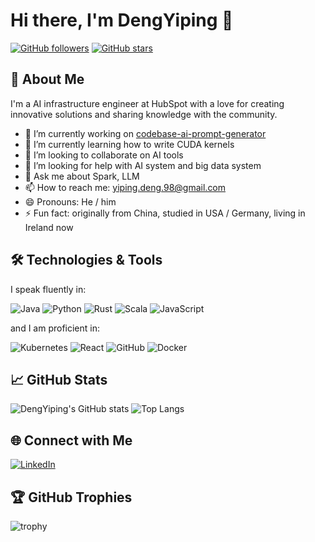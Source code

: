 # Hi there, I'm DengYiping 👋

[![GitHub followers](https://img.shields.io/github/followers/DengYiping?label=Follow&style=social)](https://github.com/DengYiping)
[![GitHub stars](https://img.shields.io/github/stars/DengYiping?label=Stars&style=social)](https://github.com/DengYiping)

## 🚀 About Me
I'm a AI infrastructure engineer at HubSpot with a love for creating innovative solutions and sharing knowledge with the community.

- 🔭 I’m currently working on [codebase-ai-prompt-generator](https://github.com/DengYiping/codebase-ai-prompt-generator)
- 🌱 I’m currently learning how to write CUDA kernels
- 👯 I’m looking to collaborate on AI tools
- 🤔 I’m looking for help with AI system and big data system
- 💬 Ask me about Spark, LLM
- 📫 How to reach me: [yiping.deng.98@gmail.com](mailto:yiping.deng.98@gmail.com)
- 😄 Pronouns: He / him
- ⚡ Fun fact: originally from China, studied in USA / Germany, living in Ireland now

## 🛠️ Technologies & Tools
I speak fluently in:


![Java](https://img.shields.io/badge/-Java-000?&logo=openjdk)
![Python](https://img.shields.io/badge/-Python-000?&logo=Python)
![Rust](https://img.shields.io/badge/-Rust-000?&logo=Rust)
![Scala](https://img.shields.io/badge/-Scala-000?&logo=Scala)
![JavaScript](https://img.shields.io/badge/-JavaScript-000?&logo=JavaScript)


and I am proficient in:

![Kubernetes](https://img.shields.io/badge/-Kubernetes-000?&logo=Kubernetes)
![React](https://img.shields.io/badge/-React-000?&logo=React)
![GitHub](https://img.shields.io/badge/-GitHub-000?&logo=GitHub)
![Docker](https://img.shields.io/badge/-Docker-000?&logo=Docker)

## 📈 GitHub Stats
![DengYiping's GitHub stats](https://github-readme-stats.vercel.app/api?username=DengYiping&show_icons=true&theme=radical)
![Top Langs](https://github-readme-stats.vercel.app/api/top-langs/?username=DengYiping&langs_count=8&theme=radical&layout=compact)

## 🌐 Connect with Me
[![LinkedIn](https://img.shields.io/badge/LinkedIn-000?style=flat&logo=linkedin)](https://www.linkedin.com/in/yipingdeng)

## 🏆 GitHub Trophies
![trophy](https://github-profile-trophy.vercel.app/?username=DengYiping&theme=radical)
